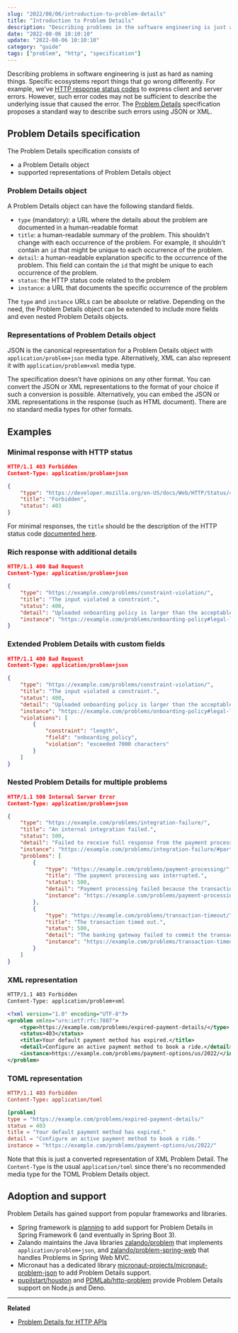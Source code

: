 ```yaml
---
slug: "2022/08/06/introduction-to-problem-details"
title: "Introduction to Problem Details"
description: "Describing problems in the software engineering is just as hard as naming things. The Problem Details specification proposes a standard way to convey the details when something goes wrong."
date: "2022-08-06 10:10:10"
update: "2022-08-06 10:10:10"
category: "guide"
tags: ["problem", "http", "specification"]
---
```


Describing problems in software engineering is just as hard as naming things. Specific ecosystems report things that go wrong differently. For example, we've [HTTP response status codes](https://developer.mozilla.org/en-US/docs/Web/HTTP/Status) to express client and server errors. However, such error codes may not be sufficient to describe the underlying issue that caused the error. The [Problem Details](https://datatracker.ietf.org/doc/html/rfc7807) specification proposes a standard way to describe such errors using JSON or XML.

## Problem Details specification

The Problem Details specification consists of

- a Problem Details object
- supported representations of Problem Details object

### Problem Details object

A Problem Details object can have the following standard fields.

- `type` (mandatory): a URL where the details about the problem are documented in a human-readable format
- `title`: a human-readable summary of the problem. This shouldn't change with each occurrence of the problem. For example, it shouldn't contain an `id` that might be unique to each occurrence of the problem.
- `detail`: a human-readable explanation specific to the occurrence of the problem. This field can contain the `id` that might be unique to each occurrence of the problem.
- `status`: the HTTP status code related to the problem
- `instance`: a URL that documents the specific occurrence of the problem

The `type` and `instance` URLs can be absolute or relative. Depending on the need, the Problem Details object can be extended to include more fields and even nested Problem Details objects.

### Representations of Problem Details object

JSON is the canonical representation for a Problem Details object with `application/problem+json` media type. Alternatively, XML can also represent it with `application/problem+xml` media type.

The specification doesn’t have opinions on any other format. You can convert the JSON or XML representations to the format of your choice if such a conversion is possible. Alternatively, you can embed the JSON or XML representations in the response (such as HTML document). There are no standard media types for other formats.

## Examples

### Minimal response with HTTP status

```json
HTTP/1.1 403 Forbidden
Content-Type: application/problem+json

{
	"type": "https://developer.mozilla.org/en-US/docs/Web/HTTP/Status/403",
	"title": "Forbidden",
	"status": 403
}
```

For minimal responses, the `title` should be the description of the HTTP status code [documented here](https://developer.mozilla.org/en-US/docs/Web/HTTP/Status).

### Rich response with additional details

```json
HTTP/1.1 400 Bad Request
Content-Type: application/problem+json

{
	"type": "https://example.com/problems/constraint-violation/",
	"title": "The input violated a constraint.",
	"status": 400,
	"detail": "Uploaded onboarding policy is larger than the acceptable legal limit of 7000 characters.",
	"instance": "https://example.com/problems/onboarding-policy#legal-limits"
}
```

### Extended Problem Details with custom fields

```json {10-16}
HTTP/1.1 400 Bad Request
Content-Type: application/problem+json

{
	"type": "https://example.com/problems/constraint-violation/",
	"title": "The input violated a constraint.",
	"status": 400,
	"detail": "Uploaded onboarding policy is larger than the acceptable legal limit of 7000 characters.",
	"instance": "https://example.com/problems/onboarding-policy#legal-limits",
	"violations": [
		{
			"constraint": "length",
			"field": "onboarding_policy",
			"violation": "exceeded 7000 characters"
		}
	]
}
```

### Nested Problem Details for multiple problems

```json {10-25}
HTTP/1.1 500 Internal Server Error
Content-Type: application/problem+json

{
	"type": "https://example.com/problems/integration-failure/",
	"title": "An internal integration failed.",
	"status": 500,
	"detail": "Failed to receive full response from the payment processor because the bank didn't respond within 5 minutes.",
	"instance": "https://example.com/problems/integration-failure/#partial-response-failures",
	"problems": [
		{
			"type": "https://example.com/problems/payment-processing/",
			"title": "The payment processing was interrupted.",
			"status": 500,
			"detail": "Payment processing failed because the transaction was not completed within 5 minutes.",
			"instance": "https://example.com/problems/payment-processing#interrupts"
		},
		{
			"type": "https://example.com/problems/transaction-timeout/",
			"title": "The transaction timed out.",
			"status": 500,
			"detail": "The banking gateway failed to commit the transaction within 5 minutes.",
			"instance": "https://example.com/problems/transaction-timeout/62591"
		}
	]
}
```

### XML representation

```xml
HTTP/1.1 403 Forbidden
Content-Type: application/problem+xml

<?xml version="1.0" encoding="UTF-8"?>
<problem xmlns="urn:ietf:rfc:7807">
	<type>https://example.com/problems/expired-payment-details/</type>
	<status>403</status>
	<title>Your default payment method has expired.</title>
	<detail>Configure an active payment method to book a ride.</detail>
	<instance>https://example.com/problems/payment-options/us/2022/</instance>
</problem>
```

### TOML representation

```toml
HTTP/1.1 403 Forbidden
Content-Type: application/toml

[problem]
type = "https://example.com/problems/expired-payment-details/"
status = 403
title = "Your default payment method has expired."
detail = "Configure an active payment method to book a ride."
instance = "https://example.com/problems/payment-options/us/2022/"
```

Note that this is just a converted representation of XML Problem Detail. The `Content-Type` is the usual `application/toml` since there's no recommended media type for the TOML Problem Details object.

## Adoption and support

Problem Details has gained support from popular frameworks and libraries.

- Spring framework is [planning](https://github.com/spring-projects/spring-framework/issues/27052) to add support for Problem Details in Spring Framework 6 (and eventually in Spring Boot 3).
- Zalando maintains the Java libraries [zalando/problem](https://github.com/zalando/problem) that implements `application/problem+json`, and [zalando/problem-spring-web](https://github.com/zalando/problem-spring-web) that handles Problems in Spring Web MVC.
- Micronaut has a dedicated library [micronaut-projects/micronaut-problem-json](https://github.com/micronaut-projects/micronaut-problem-json) to add Problem Details support.
- [pupilstart/houston](https://github.com/pupilstart/houston) and [PDMLab/http-problem](https://github.com/PDMLab/http-problem) provide Problem Details support on Node.js and Deno.

---

**Related**

- [Problem Details for HTTP APIs](https://datatracker.ietf.org/doc/html/rfc7807)
